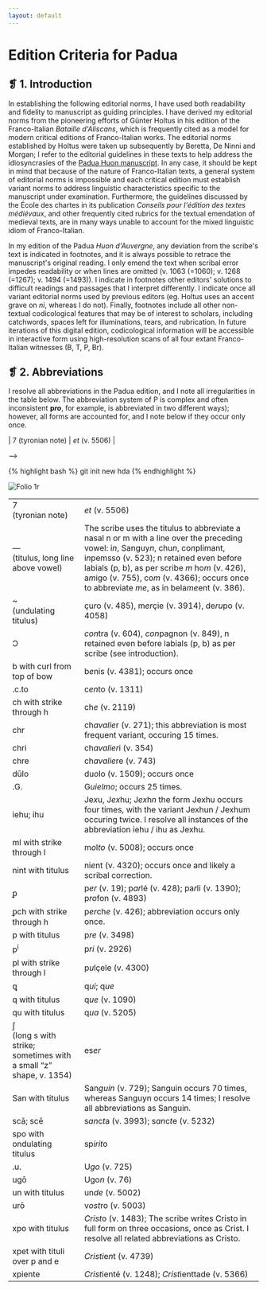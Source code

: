 ```yaml
---
layout: default
---
```


# Edition Criteria for Padua

## &#10081; 1. Introduction

In establishing the following editorial norms, I have used both readability and fidelity to manuscript as guiding principles. I have derived my editorial norms from the pioneering efforts of Günter Holtus in his edition of the Franco-Italian *Bataille d'Aliscans*, which is frequently cited as a model for modern critical editions of Franco-Italian works. The editorial norms established by Holtus were taken up subsequently by Beretta, De Ninni and Morgan; I refer to the editorial guidelines in these texts to help address the idiosyncrasies of the [Padua Huon manuscript](http://www.huondauvergne.org/p_manuscript). In any case, it should be kept in mind that because of the nature of Franco-Italian texts, a general system of editorial norms is impossible and each critical edition must establish variant norms to address linguistic characteristics specific to the manuscript under examination. Furthermore, the guidelines discussed by the École des chartes in its publication *Conseils pour l'édition des textes médiévaux*, and other frequently cited rubrics for the textual emendation of medieval texts, are in many ways unable to account for the mixed linguistic idiom of Franco-Italian.

<!-- hyperlink here to: Alfred Foulet and Mary Blakely Speer, On Editing Old French Texts (Lawrence, KS: The Regents Press of Kansas, 1979; Mario Roque, "Régles pratiques pour l'édition des anciens textes français et provençaux," in Bibliothèque de l'école des chartes 87 (1926): 453-59; Cite other guides. -->

In my edition of the Padua *Huon d'Auvergne*, any deviation from the scribe's text is indicated in footnotes, and it is always possible to retrace the manuscript's original reading. I only emend the text when scribal error impedes readability or when lines are omitted (v. 1063 (=1060); v. 1268 (=1267); v. 1494 (=1493)). I indicate in footnotes other editors' solutions to difficult readings and passages that I interpret differently. I indicate once all variant editorial norms used by previous editors (eg. Holtus uses an accent grave on <em>nì</em>, whereas I do not). Finally, footnotes include all other non-textual codicological features that may be of interest to scholars, including catchwords, spaces left for illuminations, tears, and rubrication. In future iterations of this digital edition, codicological information will be accessible in interactive form using high-resolution scans of all four extant Franco-Italian witnesses (B, T, P, Br).

## &#10081; 2. Abbreviations

I resolve all abbreviations in the Padua edition, and I note all irregularities in the table below. The abbreviation system of P is complex and often inconsistent **p*ro***, for example, is abbreviated in two different ways); however, all forms are accounted for, and I note below if they occur only once.

| 7 (tyronian note) | *et* (v. 5506) |

<div class="table">
    <table>
      <tr>
          <td>7<br>(tyronian note)</td>
          <td><em>et</em> (v. 5506)</td>
      </tr>
      <tr>
          <td>&mdash; <br>(titulus, long line above vowel)</td>
          <td>The scribe uses the titulus to abbreviate a nasal n or m with a line over the preceding vowel: i<em>n</em>, Sanguy<em>n</em>, chu<em>n</em>, co<em>n</em>plimant, i<em>n</em>pemsso (v. 523); n retained even before labials (p, b), as per scribe <em>m</em> ho<em>m</em> (v. 426), a<em>m</em>igo (v. 755), co<em>m</em> (v. 4366); occurs once to abbreviate <em>me</em>, as in bela<em>me</em>ent (v. 386).</td>
      </tr>
      <tr>
          <td>~ <br> (undulating titulus)</td>
          <td>çu<em>r</em>o (v. 485), m<em>er</em>çie (v. 3914), de<em>ru</em>po (v. 4058)</td>
      </tr>
      <tr>
          <td>Ͻ</td>
          <td><em>con</em>tra (v. 604), <em>con</em>pagnon (v. 849), n retained even before labials (p, b) as per scribe (see introduction).</td>
      </tr>
      <tr>
          <td>b with curl from top of bow</td>
          <td>b<em>e</em>nis (v. 4381); occurs once </td>
      </tr>
      <tr>
          <td>.c.to</td>
          <td>c<em>en</em>to (v. 1311)</td></tr>
      <tr>
          <td>ch with strike through h</td>
          <td>ch<em>e</em> (v. 2119)</td></tr>
      <tr>
          <td>chr</td>
          <td>ch<em>avalie</em>r (v. 271); this abbreviation is most frequent variant, occuring 15 times.</td></tr>
      <tr>
          <td>chri</td>
          <td>ch<em>avalier</em>i (v. 354)</td>
      </tr>
      <tr>
          <td>chre</td>
          <td>ch<em>avalie</em>re (v. 743)</td>
      </tr>
      <tr>
          <td>dūlo</td>
          <td>du<em>o</em>lo (v. 1509); occurs once</td>
      </tr>
      <tr>
          <td>.G.</td>
          <td>G<em>uielmo</em>; occurs 25 times.</td>
      </tr>
      <tr>
          <td>iehu; ihu</td>
          <td>Je<em>x</em>u, J<em>ex</em>hu; J<em>ex</em>h<em>n</em> the form Jexhu occurs four times, with the variant Jexhun / Jexhum occuring twice. I resolve all instances of the abbreviation iehu / ihu as Jexhu.</td>
      </tr>
      <tr>
          <td>ml with strike through l</td>
          <td>m<em>o</em>l<em>to</em> (v. 5008); occurs once</td>
      </tr>
      <tr>
          <td>nint with titulus</td>
          <td>ni<em>e</em>nt (v. 4320); occurs once and likely a scribal correction.</td>
      </tr>
      <tr>
          <td>ᵱ</td>
          <td>p<em>er</em> (v. 19); p<em>ar</em>lé (v. 428);
          pa<em>r</em>li (v. 1390);
          p<em>ro</em>fon (v. 4893)</td>
      </tr>
      <tr>
          <td>ᵱch with strike through h</td>
          <td>p<em>er</em>ch<em>e</em> (v. 426); abbreviation occurs only once.</td>
      </tr>
      <tr>
          <td>p with titulus</td>
          <td>p<em>re</em> (v. 3498)</td>
      </tr>
      <tr>
         <td>p<sup>i</sup></td>
          <td>p<em>ri</em> (v. 2926)</td>
      </tr>
      <tr>
          <td>pl with strike through l</td>
          <td>p<em>u</em>lçele (v. 4300)</td>
      </tr>
      <tr>
          <td>ꝗ</td>
          <td>q<em>ui</em>; q<em>ue</em></td>
      </tr>
      <tr>
          <td>q with titulus</td>
          <td>q<em>ue</em> (v. 1090)</td>
      </tr>
      <tr>
          <td>qu with titulus</td>
          <td>q<em>ua</em> (v. 5205)</td>
      </tr>
      <tr>
          <td>ʃ<br>(long s with strike; sometimes with a small “z” shape, v. 1354)</td>
          <td>es<em>er</em></td>
      </tr>
      <tr>
          <td>San with titulus</td>
          <td>San<em>guin</em> (v. 729); Sanguin occurs 70 times, whereas Sanguyn occurs 14 times; I resolve all abbreviations as Sanguin.</td>
      </tr>
      <tr>
          <td>scā; scē</td>
          <td>s<em>an</em>c<em>t</em>a (v. 3993); s<em>an</em>c<em>t</em>e (v. 5232)</td>
      </tr>
      <tr>
          <td>spo with ondulating titulus</td>
          <td>sp<em>irit</em>o</td>
      </tr>
      <tr>
          <td>.u.</td>
          <td>U<em>go</em> (v. 725)</td>
      </tr>
      <tr>
          <td>ugō</td>
          <td>Ugo<em>n</em> (v. 76)</td>
      </tr>
      <tr>
          <td>un with titulus</td>
          <td>un<em>de</em> (v. 5002)</td>
      </tr>
      <tr>
          <td>urō</td>
          <td>v<em>ost</em>ro (v. 5003)</td>
      </tr>
      <tr>
          <td>xpo with titulus</td>
          <td><em>Crist</em>o (v. 1483); The scribe writes Cristo in full form on three occasions, once as Crist. I resolve all related abbreviations as Cristo.</td>
      </tr>
      <tr>
          <td>xpet with tituli over p and e</td>
          <td><em>Cristi</em>e<em>n</em>t (v. 4739) </td>
      </tr>
      <tr>
          <td>xpiente</td>
          <td><em>Crist</em>ienté (v. 1248); <em>Crist</em>ienttade (v. 5366)</td>

-->
<!-- if xpi is the abbreviation for christ, then the i before enttade is disappears in the resolution? -->
<!--
      </tr>
</table>
</div>

<h2 class="praxis">&#10081; 3. Separation of Words</h2>

<h2 class="praxis">&#10081; 4. Diacritical Signs</h2>

<p>Following the praxis established by Holtus in his edition of <em>Aliscans</em>, I use the accute (<em>é</em>), grave (<em>è</em>), and umlaut (<em>ë</em>) accents to aid the reader in differentiating verb tense and homophones. The cedilla (<em>ç</em>) is a characteristic grapheme in Franco-Italian texts, and it is the only diacritical mark the scribe employs. For each example below, I provide the first occurance in the manuscript, noting other occurances of particular linguistic interest.</p>

-->

<!-- Include reference to ç in Franco-Italian texts -->

<!--
<h3 class="praxis">4.1 Cedilla</h3>

<p class="subsection">As in modern usage, the cedilla (<em>ç</em>) represents the dental [s] before the vowels a, o, and u (<em>perçò</em> v. 1). The scribe often forgets to add the cedilla or adds it when it is not necessary (<em>çasçun</em>, v. 3962); I do not correct these errors and instead add a footnote when it may confuse the reader.</p>
-->

<!-- Are you sure this is the case? See Rosellini re ç usage, Rosellini, Aldo. Il cosiddetto franco‑veneto: Retrospettive e prospettive. Filologia moderna 2 (1977): 219‑303; 4 (1980): 221‑61 -->

<!--
<h3 class="praxis">4.2 Acute Accent</h3>

<p class="subsection">When possible, the accute accent (<em>é</em>) follows modern usage. The accute accent occurs only on the vowel <em>e</em> to indicate:</p>

<ol class="praxis">

    <li class="praxis">A past participle of the Old French first conjugation -ER. These forms occur in rhymed position: intré (v. 409); twice they occur within a line: <em>à caçé</em> (v. 2069); <em>è Sanguin andé</em> (v. 1018).</li>

    <li class="praxis">The second person plural indicative of the first conjugation -ARE: <em>vui parlé</em>(v. 363); the second person plural imperative of the first congugation -ARE: <em>ascholté</em> (v. 19); <em>lasé</em>(v. 33); and the imperative form of some irregular verbs: ESSERE <em>sié</em> (v. 441), sé (v. 1706)(note apocopated form <em>si'</em>, v. 439), DIRE <em>dissé</em> (v. 1192), ANDARE <em>andé</em> (v. 32), FARE <em>fé</em> (v. 31). The meanings and forms of <em>fé</em> are problematic and overdermined in our text; in addition to the imperative form above, note for example the second person plural subjunctive variant <em>fé</em> (v. 39) (see § 3.2.3 and 3.3.3 below),--><!-- ask #LZM if she interprets this is as subjunctive as well; make sure references to sections are accurate. --> <!-- the second person singular <em>fé</em> (v. 3744), --><!-- French form? --><!-- the third person singular preterit form <em>fè</em> (see § 3.3.2 ), and the noun <em>fé</em> ("faith," see § 3.2.4).</li>

    <li class="praxis">Future formes ending in <em>é</em>, which derive from the French future ending: faré (v. 60), seré (v. 62), vigniré (v. 83), averé (v. 761), poré (v. 2958), saveré (v. 2962).</li>

    <li class="praxis">Subjunctive forms: <em>abié</em>, "<em>che vui me abié in vostra recordaxon</em>" (v. 1628), <em>fé</em>, "<em>Che vuy lo fé servir al so comandamant</em>" (v. 39).</li>

    <li class="praxis">Oxytone nouns and conjunctions: <em>pié</em> (v. 84); <em>merçé</em> (v. 438); <em>perché</em> (v. 426). Also, for frequent monosyllabic nouns: <em>fé</em> (v. 197), <em>pré</em> (417); <em>mé</em> (443).</li>

    <li class="praxis">On the adverb <em>asé</em> (545), <em>assé</em> (1516), derived from the Old French <em>asez</em>. --><!-- cite Tobler-Lommatch here --><!-- On the adverb <em>né</em> (2008, 2022). On the adverb <em>drié</em> (v. 175) and its derivative forms <em>dadrié</em> (v. 946) and <em>indrié</em> (v. 527). --><!-- footnote: Morgan, in her edition of the Padua Hell scene, does not accent these adverbs --></li>
<!--
    <li class="praxis">The acute accent is added on oxytone third person preterit forms. However, on stem accented preterit and past participle forms, no accent is used: <em>poté</em> (v. 272); <em>abaté</em> (v. 709), <em>abatté</em> (v. 910), but <em>abatà</em> (v. 2312); <em>nassé</em> (903). As is often the case with medieval texts, the present and the past tenses frequently alternate. For this reason, forms that alternate tense with only an accent are problematic: <em>abate</em> (v. 513) vs. <em>abaté</em> (v. 709). In passages such as these I interpret from context and note variant interpretations.</li>

</ol>

<h3 class="praxis">4.3 Grave Accent</h3>

<p class="subsection">The grave accent (<em>è</em>) occurs only on the vowel e to indicate:</p>

<div class="example">

  <ol class="praxis">

    <li class="praxis">The future simple on final <em>à</em>, <em>ì</em>, and <em>ò</em>, as in modern Italian: <em></em>laserà<em></em> (v. 136), <em></em>averì<em></em> (v. 30), <em></em>dirò<em></em> (20). The future <em>é</em> is an exception, which is built on the French future ending (3.2.3).</li>

    <li class="praxis">Select present tense indicative forms ending in <em>ì</em>: <em></em>savì<em></em> (v. 134), <em></em>avì<em></em> (v. 248)</li>

    <li class="praxis">Homonyms, often monosyllabic, that are otherwise difficult to decipher. The accented lexeme indicates whenever possible the verb, the unaccented lexeme the noun: <em>è</em> (he/she/it is) and <em>e</em> (and); <em>dò</em> (I give, v. 1283) and <em>do</em> (two, v. 664); <em>fè</em> as preterite (he/she/it did, 21), <em>fè</em> as present (he/she/it does, v. 359), <em>fè</em> as third person plural (they do, v. 1448) and <em>fe</em> (faith, v. 197)(except in rhymed position: <em>fi</em>, v. 368;  and <em>foi</em>, v. 4091); <em>ò</em> (I have, v. 26), <em>o'</em> (where, v. 720), and <em>o</em> (or, v. 126); <em>à</em> (he/she/it has, v. 144) and <em>a</em> (preposition, v. 3); <em>àno</em> (they have, v. 733) and <em>ano</em> (year, v. 546); <em>dà</em> (he/she/it gives, v. 621) and <em>da</em> (preposition, v. 68); <em>dì</em> (he/she says, v. 69; enclitic forms occur without the grave accent: <em>dilo</em> l. 390); *** edit this once I've decided ***, <em>può</em>, <em>pò</em> (he/she is able to, v. 13, v. 165) and <em>po</em>, <em>puo</em> (then, v. 488, v. 163); <em>sì</em> (yes) --> <!-- find example --><!--, <em>si'</em> (syncopated form of second person essere, l. 151), and <em>si</em> (Old French adverb, v. 8); <em>là</em> (there, v. 1085) and <em>la</em> (feminine definite article, v. 2). Finally, as per modern usage, I retain the grave accent on the noun <em>dì</em> (day, v. 176) and leave the preposition <em>di</em> (v. 285) unaccented. I do not accent <em>ni</em> since this lexeme is not a homonym with two separate meanings.</li>

    <li class="praxis">Imperative forms: <em>temì</em> (v. 439); <em>intendì</em> (v. 356); <em>querì</em> (1403); <em>oldì</em> (v. 1177); etc.</li>

    <li class="praxis">Preterit forms of regular verbs: <em>menà</em> (v. 47); <em>oldì</em> (v. 225); etc.</li>

    <li class="praxis">Past participles derived from the Italian first conjugation -ARE: <em>andà</em> (v. 821); <em>voltà</em> (v. 661); <em>domandà</em> (v. 1695). --><!-- find other examples -->
<!--
    <li class="praxis">Certain irregular past forms: ensì (v. 51), inssì (184); andè (v. 52); ; inssì (>USCIRE, l. 184; 3468); abatù (980 IRREGULAR?); oldì (1687)(irregular? see #4); avè (2186); bevu? (5522); venù (5557)(if truncated Italianate forms, bevù and venù; if French, bevu and venu; see second to last laisse).</li>

    <li class="praxis">Certain irregular past participles: andè (v. 52) ensì (> USCIRE (give Latin etymon?), v. 51); inssì (>USCIRE, l. 184; 3468); abatù (980 IRREGULAR?); oldì (1687)(irregular? see #4); avè (2186); bevu? (5522); venù (5557)(if truncated Italianate forms, bevù and venù; if French, bevu and venu; see second to last laisse).</li>

    <li class="praxis">Words, often adverbs, prepositions and pronouns, ending in an accented i, o or u: chussì (368, 653); cussì (454, 649, 973, 3510); cossì (629); çò (73, 988, 2232); perçò (1), lasù (424); cholù (771); costù (396); llà (1162, 1196, 1939) (include this above with homophones?).</li>

    <li class="praxis">Finally, the grave accent appears on oxytone first and third person perfects of the third conjugation: putì (< POTERE, first person singular preterite, l. 709); querì (QUERERE, third person singular preterite, l. 420). Review this point alongside Morgan, "Padua," 78. Is partì in this category, or in 4?</li>

    <li class="praxis">amistà (1086, 31218), cità (2194, 2605); salù (5570)</li>

    <li class="praxis">più (1769, 2136)</li>

    <li class="praxis">serè ("closed, shut" 833); partì (1638);</li>

  </ol>

  <p>As in Laisse 21, I do not put accents on past participles (line endings, desendu, etc.) because these are French forms. In written linguistic analysis, comment on parallel editorial standards, one for French and one for Italian, which this text necessitates.</p>

</div>


<h2 class="praxis">&#10081; 4. Emendations</h2>

<p>The scribe has introduced many emendations to the text, all of which are in parenthesis ( ). I have emended the text as sparingly as possible, and I always preserve original spellings for linguistic accuracy. In the few passages in which meaning would otherwise be compromised, my emendation occurs in square brackets [ ], and I always indicate the original reading in the footnotes. In his edition of the Franco-Italian <em>Bataille d'Aliscans</em>, Gunter Holtus sets out four circumstances for editorial intervention:</p>

<div class="example">
    <ol class="praxis">
    <li class="praxis">Omissions in the text that render a passage difficult or impossible;</li>
    <li class="praxis">Lexemes that are not found in Tobler-Lommatzsch, that do not appear in other surviving witnesses, that, to the best of our knowledge, are not founding in other Franco-Italian sources, and that cannot be explained through interference with either French or Italian forms;</li>
    <li class="praxis">Situations in which a passage is contradictory to its context;</li>
    <li class="praxis">Minims that are easily confused or frequently poorly traced.</li>
    </ol>
</div>

<p>Given the irregularity of many passages within the text, I limit myself to these four categories established by Holtus in editing Franco-Italian texts. The nature of Franco-Italian calls for an alternate approach to emendation. In this text, the most often occurring errors are 1. a missing titulus (which accounts for …% of errors); a missing tonic vowel, usually e or o (…); and… </p>
-->
<!--

<h2 class="praxis">&#10081; 5. Language of Scribe</h2>

<h2 class="praxis">&#10081; 6. Specific Considerations & Difficulties</h2>

-->
</div>
</body>

</html>


{% highlight bash %}
git init new hda
{% endhighlight %}

<img src="{{site.baseurl}}/assets/images/1r.jpg" alt="Folio 1r">
